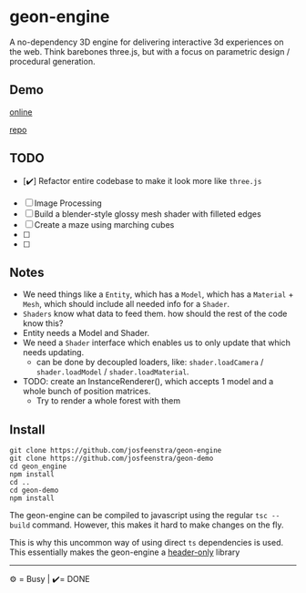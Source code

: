 # geon-engine
A no-dependency 3D engine for delivering interactive 3d experiences on the web. 
Think barebones three.js, but with a focus on parametric design / procedural generation.


## Demo
[online](http://josfeenstra.nl/project/geon/)

[repo](https://github.com/josfeenstra/geon-demo/)



## TODO

- [✔️] Refactor entire codebase to make it look more like `three.js`
- [ ] Image Processing
- [ ] Build a blender-style glossy mesh shader with filleted edges
- [ ] Create a maze using marching cubes
- [ ] 
- [ ]


## Notes

- We need things like a `Entity`, which has a `Model`, which has a `Material` + `Mesh`, which should include all needed info for a `Shader`.
- `Shaders` know what data to feed them. how should the rest of the code know this? 
- Entity needs a Model and Shader. 
- We need a `Shader` interface which enables us to only update that which needs updating.
  - can be done by decoupled loaders, like: `shader.loadCamera` / `shader.loadModel` / `shader.loadMaterial`. 
- TODO: create an InstanceRenderer(), which accepts 1 model and a whole bunch of position matrices.
  - Try to render a whole forest with them

## Install 
```
git clone https://github.com/josfeenstra/geon-engine
git clone https://github.com/josfeenstra/geon-demo
cd geon_engine
npm install
cd ..
cd geon-demo
npm install
```
The geon-engine can be compiled to javascript using the regular `tsc --build` command. 
However, this makes it hard to make changes on the fly. 

This is why this uncommon way of using direct `ts` dependencies is used. This essentially makes the geon-engine a [header-only](https://en.wikipedia.org/wiki/Header-only) library

_____________________________________________________________
⚙️ = Busy | ✔️= DONE 

